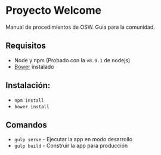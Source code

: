# Proyecto Welcome
Manual de procedimientos de OSW. Guía para la comunidad.

## Requisitos
- Node y npm (Probado con la `v8.9.1` de nodejs)
- [Bower](https://bower.io/) instalado

## Instalación:
- `npm install `
- `bower install`

## Comandos
- `gulp serve` - Ejecutar la app en modo desarrollo
- `gulp build` - Construir la app para producción
